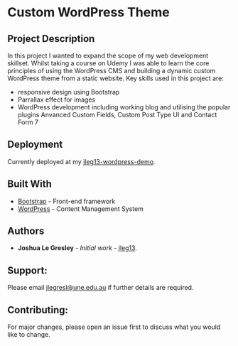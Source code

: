 # Custom WordPress Theme

## Project Description

In this project I wanted to expand the scope of my web development skillset. Whilst taking a course on Udemy I was able to learn the core principles of using the WordPress CMS and building a dynamic custom WordPress theme from a static website. Key skills used in this project are:
  - responsive design using Bootstrap
  - Parrallax effect for images
  - WordPress development including working blog and utilising the popular plugins Anvanced Custom Fields, Custom Post Type UI and Contact Form 7

## Deployment

Currently deployed at my [jleg13-wordpress-demo](https://jleg13.educationhost.cloud).

## Built With

* [Bootstrap](https://getbootstrap.com/) - Front-end framework
* [WordPress](https://wordpress.org/) - Content Management System

## Authors

* **Joshua Le Gresley** - *Initial work* - [jleg13](https://https://github.com/jleg13).

## Support:
Please email jlegresl@une.edu.au if further details are required.

## Contributing:
For major changes, please open an issue first to discuss what you would like to change.
